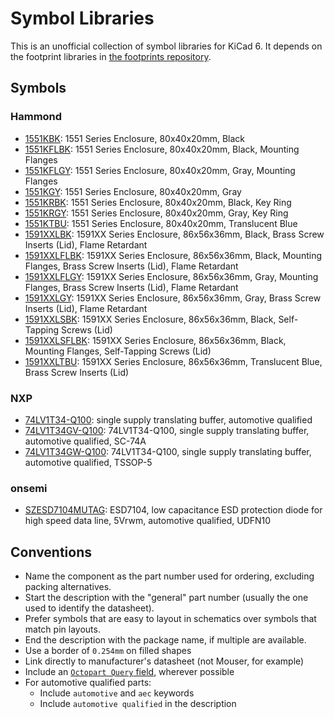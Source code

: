 # Symbol Libraries

This is an unofficial collection of symbol libraries for KiCad 6.
It depends on the footprint libraries in [the footprints repository](https://github.com/kicad-unofficial/footprints).

## Symbols

### Hammond

- [1551KBK](https://www.hammfg.com/files/parts/pdf/1551KBK.pdf): 1551 Series Enclosure, 80x40x20mm, Black
- [1551KFLBK](https://www.hammfg.com/files/parts/pdf/1551KFLBK.pdf): 1551 Series Enclosure, 80x40x20mm, Black, Mounting Flanges
- [1551KFLGY](https://www.hammfg.com/files/parts/pdf/1551KFLGY.pdf): 1551 Series Enclosure, 80x40x20mm, Gray, Mounting Flanges
- [1551KGY](https://www.hammfg.com/files/parts/pdf/1551KGY.pdf): 1551 Series Enclosure, 80x40x20mm, Gray
- [1551KRBK](https://www.hammfg.com/files/parts/pdf/1551KRBK.pdf): 1551 Series Enclosure, 80x40x20mm, Black, Key Ring
- [1551KRGY](https://www.hammfg.com/files/parts/pdf/1551KRGY.pdf): 1551 Series Enclosure, 80x40x20mm, Gray, Key Ring
- [1551KTBU](https://www.hammfg.com/files/parts/pdf/1551KTBU.pdf): 1551 Series Enclosure, 80x40x20mm, Translucent Blue
- [1591XXLBK](https://www.hammfg.com/files/parts/pdf/1591XXLBK.pdf): 1591XX Series Enclosure, 86x56x36mm, Black, Brass Screw Inserts (Lid), Flame Retardant
- [1591XXLFLBK](https://www.hammfg.com/files/parts/pdf/1591XXLFLBK.pdf): 1591XX Series Enclosure, 86x56x36mm, Black, Mounting Flanges, Brass Screw Inserts (Lid), Flame Retardant
- [1591XXLFLGY](https://www.hammfg.com/files/parts/pdf/1591XXLFLGY.pdf): 1591XX Series Enclosure, 86x56x36mm, Gray, Mounting Flanges, Brass Screw Inserts (Lid), Flame Retardant
- [1591XXLGY](https://www.hammfg.com/files/parts/pdf/1591XXLGY.pdf): 1591XX Series Enclosure, 86x56x36mm, Gray, Brass Screw Inserts (Lid), Flame Retardant
- [1591XXLSBK](https://www.hammfg.com/files/parts/pdf/1591XXLSBK.pdf): 1591XX Series Enclosure, 86x56x36mm, Black, Self-Tapping Screws (Lid)
- [1591XXLSFLBK](https://www.hammfg.com/files/parts/pdf/1591XXLSFLBK.pdf): 1591XX Series Enclosure, 86x56x36mm, Black, Mounting Flanges, Self-Tapping Screws (Lid)
- [1591XXLTBU](https://www.hammfg.com/files/parts/pdf/1591XXLTBU.pdf): 1591XX Series Enclosure, 86x56x36mm, Translucent Blue, Brass Screw Inserts (Lid)

### NXP

- [74LV1T34-Q100](https://assets.nexperia.com/documents/data-sheet/74LV1T34_Q100.pdf): single supply translating buffer, automotive qualified
- [74LV1T34GV-Q100](https://assets.nexperia.com/documents/data-sheet/74LV1T34_Q100.pdf): 74LV1T34-Q100, single supply translating buffer, automotive qualified, SC-74A
- [74LV1T34GW-Q100](https://assets.nexperia.com/documents/data-sheet/74LV1T34_Q100.pdf): 74LV1T34-Q100, single supply translating buffer, automotive qualified, TSSOP-5

### onsemi

- [SZESD7104MUTAG](https://www.onsemi.com/pdf/datasheet/esd7104-d.pdf): ESD7104, low capacitance ESD protection diode for high speed data line, 5Vrwm, automotive qualified, UDFN10

## Conventions

- Name the component as the part number used for ordering, excluding packing alternatives.
- Start the description with the "general" part number (usually the one used to identify the datasheet).
- Prefer symbols that are easy to layout in schematics over symbols that match pin layouts.
- End the description with the package name, if multiple are available.
- Use a border of `0.254mm` on filled shapes
- Link directly to manufacturer's datasheet (not Mouser, for example)
- Include an [`Octopart Query` field](https://github.com/kicad-unofficial/bom/tree/main/octopart#readme), wherever possible
- For automotive qualified parts:
  - Include `automotive` and `aec` keywords
  - Include `automotive qualified` in the description
